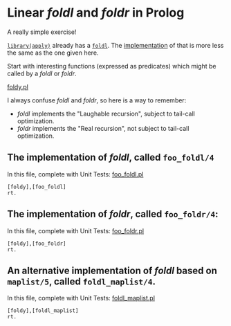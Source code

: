  
# Linear _foldl_ and _foldr_ in Prolog

A really simple exercise!

[`library(apply)`](https://www.swi-prolog.org/pldoc/man?section=apply) already has a
[`foldl`](https://www.swi-prolog.org/pldoc/doc_for?object=foldl/4). The
[implementation](https://www.swi-prolog.org/pldoc/doc/_SWI_/library/apply.pl?show=src#foldl/4)
of that is more less the same as the one given here.

Start with interesting functions (expressed as predicates) which might be called by a _foldl_ or _foldr_.

[foldy.pl](prolog_notes/fold_foldr/foldy.pl)

I always confuse _foldl_ and _foldr_, so here is a way to remember:

- _foldl_ implements the "Laughable recursion", subject to tail-call optimization.
- _foldr_ implements the "Real recursion", not subject to tail-call optimization.

## The implementation of _foldl_, called `foo_foldl/4`

In this file, complete with Unit Tests: [foo_foldl.pl](prolog_notes/fold_foldr/foo_foldl.pl)

```
[foldy],[foo_foldl]
rt.
```

## The implementation of _foldr_, called `foo_foldr/4`:

In this file, complete with Unit Tests: [foo_foldr.pl](prolog_notes/fold_foldr/foo_foldr.pl)

```
[foldy],[foo_foldr]
rt.
```

## An alternative implementation of _foldl_ based on `maplist/5`, called `foldl_maplist/4`.

In this file, complete with Unit Tests: [foldl_maplist.pl](prolog_notes/fold_foldr/foldl_maplist.pl)

```
[foldy],[foldl_maplist]
rt.
```

